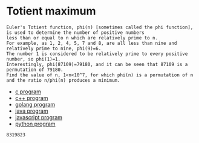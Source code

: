 # Totient maximum

```
Euler's Totient function, phi(n) [sometimes called the phi function], is used to determine the number of positive numbers
less than or equal to n which are relatively prime to n.
For example, as 1, 2, 4, 5, 7 and 8, are all less than nine and relatively prime to nine, phi(9)=6.
The number 1 is considered to be relatively prime to every positive number, so phi(1)=1.
Interestingly, phi(87109)=79180, and it can be seen that 87109 is a permutation of 79180.
Find the value of n, 1<n<10^7, for which phi(n) is a permutation of n and the ratio n/phi(n) produces a minimum.
```

* [c program](Problem070.c)
* [c++ program](Problem070.cpp)
* [golang program](Problem070.go)
* [java program](Problem070.java)
* [javascript program](Problem070.js)
* [python program](Problem070.py)

```
8319823
```
